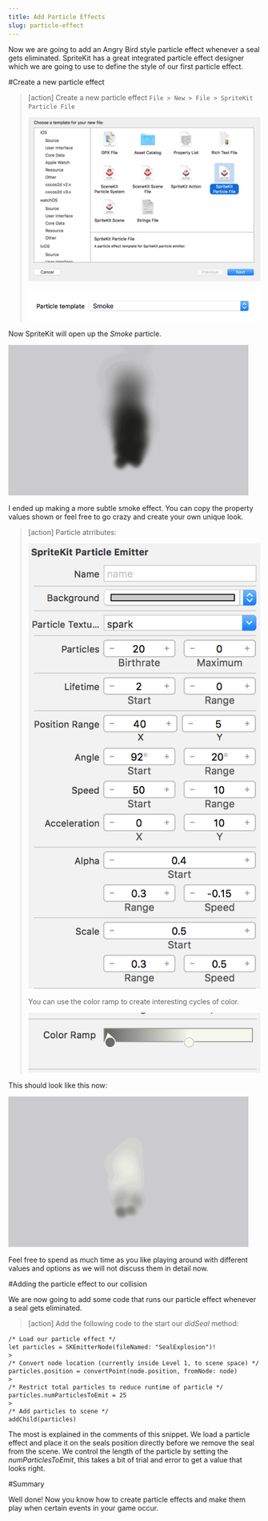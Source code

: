 ```yaml
---
title: Add Particle Effects
slug: particle-effect
---
```


Now we are going to add an Angry Bird style particle effect whenever a seal gets eliminated. SpriteKit has a great integrated particle effect designer which we are going to use to define the style of our first particle effect.

#Create a new particle effect

> [action]
> Create a new particle effect `File > New > File > SpriteKit Particle File`
>
> ![SpriteKit Particle File](../Tutorial-Images/xcode_spritekit_add_particle.png)
>
> ![SpriteKit Particle File](../Tutorial-Images/xcode_spritekit_add_particle_template.png)

Now SpriteKit will open up the *Smoke* particle.

![SpriteKit Particle Black Smoke](../Tutorial-Images/animated_black_smoke.gif)

I ended up making a more subtle smoke effect. You can copy the property values shown or feel free to go crazy and create your own
unique look.

> [action]
> Particle atrributes:
>
> ![Particle Attributes 1](../Tutorial-Images/xcode_spritekit_particle_1.png)
>
> You can use the color ramp to create interesting cycles of color.
>
> ![Particle Attributes 2](../Tutorial-Images/xcode_spritekit_particle_2.png)
>

This should look like this now:

![SpriteKit Particle Grey Smoke](../Tutorial-Images/animated_grey_smoke.gif)


Feel free to spend as much time as you like playing around with different values and options as we will not discuss them in detail now.

#Adding the particle effect to our collision

We are now going to add some code that runs our particle effect whenever a seal gets eliminated.

> [action]
> Add the following code to the start our *didSeal* method:
>
```
/* Load our particle effect */
let particles = SKEmitterNode(fileNamed: "SealExplosion")!
>
/* Convert node location (currently inside Level 1, to scene space) */
particles.position = convertPoint(node.position, fromNode: node)
>
/* Restrict total particles to reduce runtime of particle */
particles.numParticlesToEmit = 25
>
/* Add particles to scene */
addChild(particles)
```
>

The most is explained in the comments of this snippet. We load a particle effect and place it on the seals position directly before we remove the seal from the scene. We control the length of the particle by setting the *numParticlesToEmit*, this takes a bit of trial and error to get a value that looks right.

#Summary

Well done! Now you know how to create particle effects and make them play when certain events in your game occur.

